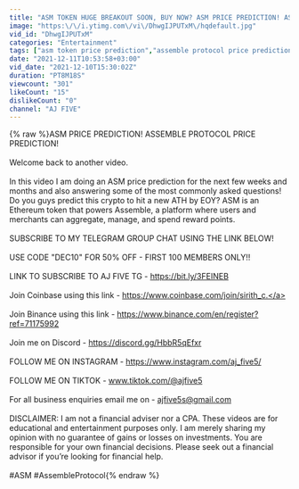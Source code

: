 ```yaml
---
title: "ASM TOKEN HUGE BREAKOUT SOON, BUY NOW? ASM PRICE PREDICTION! ASSEMBLE PROTOCOL PRICE PREDICTION!"
image: "https:\/\/i.ytimg.com\/vi\/DhwgIJPUTxM\/hqdefault.jpg"
vid_id: "DhwgIJPUTxM"
categories: "Entertainment"
tags: ["asm token price prediction","assemble protocol price prediction","asm assemble protocol"]
date: "2021-12-11T10:53:58+03:00"
vid_date: "2021-12-10T15:30:02Z"
duration: "PT8M18S"
viewcount: "301"
likeCount: "15"
dislikeCount: "0"
channel: "AJ FIVE"
---
```

{% raw %}ASM PRICE PREDICTION! ASSEMBLE PROTOCOL PRICE PREDICTION!<br /><br />Welcome back to another video.<br /><br />In this video I am doing an ASM price prediction for the next few weeks and months and also answering some of the most commonly asked questions! Do you guys predict this crypto to hit a new ATH by EOY? ASM is an Ethereum token that powers Assemble, a platform where users and merchants can aggregate, manage, and spend reward points.<br /><br />SUBSCRIBE TO MY TELEGRAM GROUP CHAT USING THE LINK BELOW! <br /><br />USE CODE &quot;DEC10&quot; FOR 50% OFF - FIRST 100 MEMBERS ONLY!! <br /><br />LINK TO SUBSCRIBE TO AJ FIVE TG - <a rel="nofollow" target="blank" href="https://bit.ly/3FEINEB">https://bit.ly/3FEINEB</a><br /><br />Join Coinbase using this link - <a rel="nofollow" target="blank" href="https://www.coinbase.com/join/sirith_c.">https://www.coinbase.com/join/sirith_c.</a><br /><br />Join Binance using this link - <a rel="nofollow" target="blank" href="https://www.binance.com/en/register?ref=71175992">https://www.binance.com/en/register?ref=71175992</a><br /><br />Join me on Discord - <a rel="nofollow" target="blank" href="https://discord.gg/HbbR5qEfxr">https://discord.gg/HbbR5qEfxr</a><br /><br />FOLLOW ME ON INSTAGRAM - <a rel="nofollow" target="blank" href="https://www.instagram.com/aj_five5/">https://www.instagram.com/aj_five5/</a><br /><br />FOLLOW ME ON TIKTOK - www.tiktok.com/@ajfive5<br /><br />For all business enquiries email me on - ajfive5s@gmail.com<br /><br />DISCLAIMER: I am not a financial adviser nor a CPA. These videos are for educational and entertainment purposes only.  I am merely sharing my opinion with no guarantee of gains or losses on investments. You are responsible for your own financial decisions. Please seek out a financial advisor if you’re looking for financial help.<br /><br />#ASM #AssembleProtocol{% endraw %}

